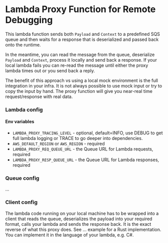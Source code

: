 # Lambda Proxy Function for Remote Debugging

This lambda function sends both `Payload` and `Context` to a predefined SQS queue and then waits for a response that is deserialized and passed back onto the runtime.

In the meantime, you can read the message from the queue, deserialize  `Payload` and `Context`, process it locally and send back a response. If your local lambda fails you can re-read the message until either the proxy lambda times out or you send back a reply.

The benefit of this approach vs using a local mock environment is the full integration in your infra. It is not always possible to use mock input or try to copy the input by hand. The proxy function will give you near-real time request/response with real data.

### Lambda config

#### Env variables
- `LAMBDA_PROXY_TRACING_LEVEL` - optional, default=INFO, use DEBUG to get full lambda logging or TRACE to go deeper into dependencies.
- `AWS_DEFAULT_REGION` or `AWS_REGION` - required
- `LAMBDA_PROXY_REQ_QUEUE_URL` - the Queue URL for Lambda requests, required
- `LAMBDA_PROXY_RESP_QUEUE_URL` - the Queue URL for Lambda responses, required

### Queue config

...

### Client config

The lambda code running on your local machine has to be wrapped into a client that reads the queue, deserializes the payload into your required format, calls your lambda and sends the response back. It is the exact reverse of what this proxy does. See ... example for a Rust implementation. You can implement it in the language of your lambda, e.g. C#. 